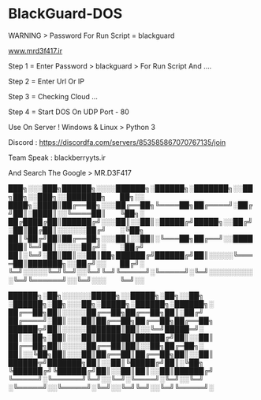 # BlackGuard-DOS

WARNING > Password For Run Script = blackguard

www.mrd3f417.ir

Step 1 = Enter Password > blackguard > For Run Script And ....

Step 2 = Enter Url Or IP 

Step 3 = Checking Cloud ...

Step 4 = Start DOS On UDP Port - 80 

Use On Server ! 
Windows & Linux > Python 3 


Discord : https://discordfa.com/servers/853585867070767135/join 

Team Speak : blackberryyts.ir

And Search The Google > MR.D3F417 





███╗░░░███╗██████╗░░░░██████╗░██████╗░███████╗░░██╗██╗░░███╗░░███████╗  ██╗░░
████╗░████║██╔══██╗░░░██╔══██╗╚════██╗██╔════╝░██╔╝██║░████║░░╚════██║  ╚██╗░
██╔████╔██║██████╔╝░░░██║░░██║░█████╔╝█████╗░░██╔╝░██║██╔██║░░░░░░██╔╝  ░╚██╗
██║╚██╔╝██║██╔══██╗░░░██║░░██║░╚═══██╗██╔══╝░░███████║╚═╝██║░░░░░██╔╝░  ░██╔╝
██║░╚═╝░██║██║░░██║██╗██████╔╝██████╔╝██║░░░░░╚════██║███████╗░░██╔╝░░  ██╔╝░
╚═╝░░░░░╚═╝╚═╝░░╚═╝╚═╝╚═════╝░╚═════╝░╚═╝░░░░░░░░░░╚═╝╚══════╝░░╚═╝░░░  ╚═╝░░

██████╗░██╗░░░░░░█████╗░░█████╗░██╗░░██╗  ░██████╗░██╗░░░██╗░█████╗░██████╗░██████╗░
██╔══██╗██║░░░░░██╔══██╗██╔══██╗██║░██╔╝  ██╔════╝░██║░░░██║██╔══██╗██╔══██╗██╔══██╗
██████╦╝██║░░░░░███████║██║░░╚═╝█████═╝░  ██║░░██╗░██║░░░██║███████║██████╔╝██║░░██║
██╔══██╗██║░░░░░██╔══██║██║░░██╗██╔═██╗░  ██║░░╚██╗██║░░░██║██╔══██║██╔══██╗██║░░██║
██████╦╝███████╗██║░░██║╚█████╔╝██║░╚██╗  ╚██████╔╝╚██████╔╝██║░░██║██║░░██║██████╔╝
╚═════╝░╚══════╝╚═╝░░╚═╝░╚════╝░╚═╝░░╚═╝  ░╚═════╝░░╚═════╝░╚═╝░░╚═╝╚═╝░░╚═╝╚═════╝░
